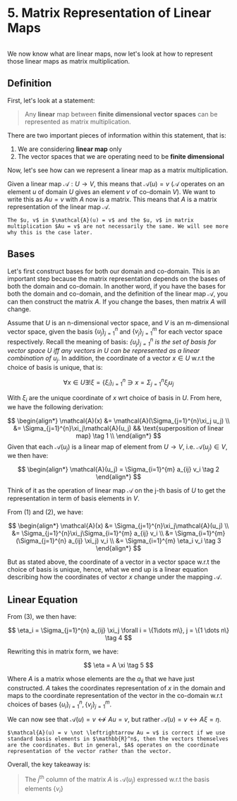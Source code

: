 # 5. Matrix Representation of Linear Maps
```{contents}
```

We now know what are linear maps, now let's look at how to represent those linear maps as matrix multiplication.

## Definition
First, let's look at a statement:

> Any **linear** map between **finite dimensional vector spaces** can be represented as matrix multiplication.

There are two important pieces of information within this statement, that is:
1. We are considering **linear map** only 
2. The vector spaces that we are operating need to be **finite dimensional**

Now, let's see how can we represent a linear map as a matrix multiplication.

Given a linear map $\mathcal{A}: U \rightarrow V$, this means that $\mathcal{A}(u) = v$ ($\mathcal{A}$ operates on an element $u$ of domain $U$ gives an element $v$ of co-domain $V$). We want to write this as $Au = v$ with $A$ now is a matrix. This means that $A$ is a matrix representation of the linear map $\mathcal{A}$.

```{warning}
The $u, v$ in $\mathcal{A}(u) = v$ and the $u, v$ in matrix multiplication $Au = v$ are not necessarily the same. We will see more why this is the case later.
```

## Bases
Let's first construct bases for both our domain and co-domain. This is an important step because the matrix representation depends on the bases of both the domain and co-domain. In another word, if you have the bases for both the domain and co-domain, and the definition of the linear map $\mathcal{A}$, you can then construct the matrix $A$. If you change the bases, then matrix $A$ will change.

Assume that $U$ is an n-dimensional vector space, and $V$ is an m-dimensional vector space, given the basis $\{u_j\}^n_{j=1}$ and $\{v_j\}^m_{j=1}$ for each vector space respectively. Recall the meaning of basis: *$\{u_j\}^n_{j=1}$ is the set of basis for vector space $U$ iff any vectors in $U$ can be represented as a linear combination of $u_j$*. In addition, the coordinate of a vector $x \in U$ w.r.t the choice of basis is unique, that is:

$$
\forall x \in U \exists! \xi = \{\xi_i\}^n_{i=1} \ni x = \Sigma_{j=1}^{n}\xi_j u_j
$$

With $\xi_i$ are the unique coordinate of $x$ wrt choice of basis in $U$. From here, we have the following derivation:

$$
\begin{align*}
    \mathcal{A}(x) &= \mathcal{A}(\Sigma_{j=1}^{n}\xi_j u_j) \\
    &= \Sigma_{j=1}^{n}\xi_j\mathcal{A}(u_j) && \text{superposition of linear map} \tag 1 \\
\end{align*}
$$
Given that each $\mathcal{A}(u_j)$ is a linear map of element from $U \rightarrow V$, i.e. $\mathcal{A}(u_j) \in V$, we then have:

$$
\begin{align*}
    \mathcal{A}(u_j) = \Sigma_{i=1}^{m} a_{ij} v_i \tag 2
\end{align*}
$$

Think of it as the operation of linear map $\mathcal{A}$ on the j-th basis of $U$ to get the representation in term of basis elements in $V$.

From (1) and (2), we have:

$$
\begin{align*}
    \mathcal{A}(x) &= \Sigma_{j=1}^{n}\xi_j\mathcal{A}(u_j) \\
    &= \Sigma_{j=1}^{n}\xi_j\Sigma_{i=1}^{m} a_{ij} v_i \\
    &= \Sigma_{i=1}^{m}(\Sigma_{j=1}^{n} a_{ij} \xi_j) v_i \\
    &= \Sigma_{i=1}^{m} \eta_i v_i \tag 3
\end{align*}
$$

But as stated above, the coordinate of a vector in a vector space w.r.t the choice of basis is unique, hence, what we end up is a linear equation describing how the coordinates of vector $x$ change under the mapping $\mathcal{A}$.

## Linear Equation
From (3), we then have:

$$
\eta_i = \Sigma_{j=1}^{n} a_{ij} \xi_j \forall i = \{1\dots m\}, j = \{1 \dots n\} \tag 4
$$

Rewriting this in matrix form, we have:

$$
\eta = A \xi \tag 5
$$

Where $A$ is a matrix whose elements are the $a_{ij}$ that we have just constructed. $A$ takes the coordinates representation of $x$ in the domain and maps to the coordinate representation of the vector in the co-domain w.r.t choices of bases $\{u_i\}_{i=1}^n, \{v_j\}_{j=1}^m$.

We can now see that $\mathcal{A}(u) = v \not \leftrightarrow Au = v$, but rather $\mathcal{A}(u) = v \leftrightarrow A \xi = \eta$.

```{note}
$\mathcal{A}(u) = v \not \leftrightarrow Au = v$ is correct if we use standard basis elements in $\mathbb{R}^n$, then the vectors themselves are the coordinates. But in general, $A$ operates on the coordinate representation of the vector rather than the vector.
```

Overall, the key takeaway is: 
> The $j^\text{th}$ column of the matrix $A$ is $\mathcal{A}(u_j)$ expressed w.r.t the basis elements $\{v_i\}$
